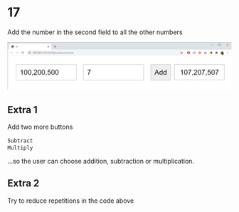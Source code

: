 # 17

Add the number in the second field to all the other numbers

![](img/17.png)

## Extra 1 

Add two more buttons

    Subtract
    Multiply

...so the user can choose addition, subtraction or multiplication.

## Extra 2

Try to reduce repetitions in the code above